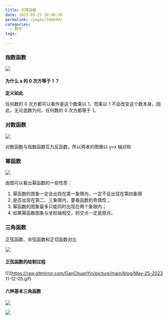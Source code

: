 ```yaml
---
title: 初等函数
date: 2023-05-25 10:40:30
permalink: /pages/196b9d/
categories:
  - 数学
tags:
  - 
---
```

### 指数函数

![](https://raw.gitmirror.com/GanChuanYin/picture/main/blog/20230525104054.png)

#### 为什么 a 的 0 次方等于 1 ？

**定义如此**

任何数的 0 次方都可以看作是这个数乘以 1，而乘以 1 不会改变这个数本身。因此，无论底数为何，任何数的 0 次方都等于 1。

### 对数函数

![](https://raw.gitmirror.com/GanChuanYin/picture/main/blog/20230525104738.png)

对数函数与指数函数互为反函数，所以两者的图像以 y=x 轴对称

### 幂函数

![](https://raw.gitmirror.com/GanChuanYin/picture/main/blog/20230525105300.png)

由图可以看出幂函数的一些性质：

1. 幂函数的图象一定会出现在第一象限内，一定不会出现在第四象限
2. 是否出现在第二、三象限内，要看函数的奇偶性；
3. 幂函数的图象最多只能同时出现在两个象限内；
4. 如果幂函数图象与坐标轴相交，则交点一定是原点。

### 三角函数

正弦函数、余弦函数和正切函数对比

![](https://raw.gitmirror.com/GanChuanYin/picture/main/blog/20230525110620.png)

#### 正弦函数的绘制过程

![](https://raw.gitmirror.com/GanChuanYin/picture/main/blog/May-25-2023 11-12-05.gif)

#### 六种基本三角函数

![](https://raw.gitmirror.com/GanChuanYin/picture/main/blog/20230525112056.png)

![](https://raw.gitmirror.com/GanChuanYin/picture/main/blog/20230525111623.png)
